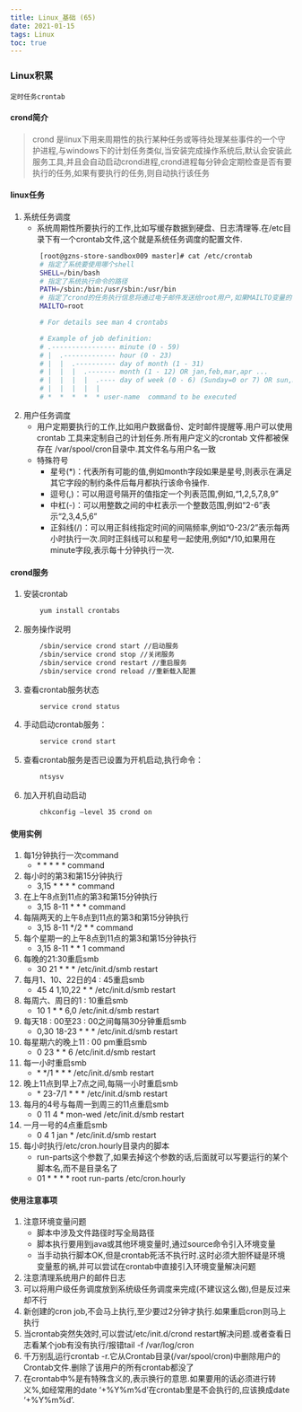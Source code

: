 ```yaml
---
title: Linux_基础 (65)
date: 2021-01-15
tags: Linux
toc: true
---
```


### Linux积累
    定时任务crontab

<!-- more -->

#### crond简介
> crond 是linux下用来周期性的执行某种任务或等待处理某些事件的一个守护进程,与windows下的计划任务类似,当安装完成操作系统后,默认会安装此服务工具,并且会自动启动crond进程,crond进程每分钟会定期检查是否有要执行的任务,如果有要执行的任务,则自动执行该任务

#### linux任务
1. 系统任务调度
    * 系统周期性所要执行的工作,比如写缓存数据到硬盘、日志清理等.在/etc目录下有一个crontab文件,这个就是系统任务调度的配置文件.
    ```bash
        [root@gzns-store-sandbox009 master]# cat /etc/crontab
        # 指定了系统要使用哪个shell
        SHELL=/bin/bash
        # 指定了系统执行命令的路径
        PATH=/sbin:/bin:/usr/sbin:/usr/bin
        # 指定了crond的任务执行信息将通过电子邮件发送给root用户,如果MAILTO变量的值为空,则表示不发送任务执行信息给用户
        MAILTO=root

        # For details see man 4 crontabs

        # Example of job definition:
        # .---------------- minute (0 - 59)
        # |  .------------- hour (0 - 23)
        # |  |  .---------- day of month (1 - 31)
        # |  |  |  .------- month (1 - 12) OR jan,feb,mar,apr ...
        # |  |  |  |  .---- day of week (0 - 6) (Sunday=0 or 7) OR sun,mon,tue,wed,thu,fri,sat
        # |  |  |  |  |
        # *  *  *  *  * user-name  command to be executed
    ```
2. 用户任务调度
    * 用户定期要执行的工作,比如用户数据备份、定时邮件提醒等.用户可以使用 crontab 工具来定制自己的计划任务.所有用户定义的crontab 文件都被保存在 /var/spool/cron目录中.其文件名与用户名一致
    * 特殊符号
        * 星号(*)：代表所有可能的值,例如month字段如果是星号,则表示在满足其它字段的制约条件后每月都执行该命令操作.
        * 逗号(,)：可以用逗号隔开的值指定一个列表范围,例如,“1,2,5,7,8,9”
        * 中杠(-)：可以用整数之间的中杠表示一个整数范围,例如“2-6”表示“2,3,4,5,6”
        * 正斜线(/)：可以用正斜线指定时间的间隔频率,例如“0-23/2”表示每两小时执行一次.同时正斜线可以和星号一起使用,例如*/10,如果用在minute字段,表示每十分钟执行一次.

#### crond服务
1. 安装crontab
    ```bash
        yum install crontabs
    ```
2. 服务操作说明
    ```bash
        /sbin/service crond start //启动服务
        /sbin/service crond stop //关闭服务
        /sbin/service crond restart //重启服务
        /sbin/service crond reload //重新载入配置
    ```
3. 查看crontab服务状态
    ```bash
        service crond status
    ```
4. 手动启动crontab服务：
    ```bash
        service crond start
    ```
5. 查看crontab服务是否已设置为开机启动,执行命令：
    ```bash
        ntsysv
    ```
6. 加入开机自动启动
    ```bash
        chkconfig –level 35 crond on
    ```

#### 使用实例
1. 每1分钟执行一次command
    * \* * * * * command
2. 每小时的第3和第15分钟执行
    * 3,15 * * * * command
3. 在上午8点到11点的第3和第15分钟执行
    * 3,15 8-11 * * * command
4. 每隔两天的上午8点到11点的第3和第15分钟执行
    * 3,15 8-11 */2 * * command
5. 每个星期一的上午8点到11点的第3和第15分钟执行
    * 3,15 8-11 * * 1 command
6. 每晚的21:30重启smb
    * 30 21 * * * /etc/init.d/smb restart
7. 每月1、10、22日的4 : 45重启smb
    * 45 4 1,10,22 * * /etc/init.d/smb restart
8. 每周六、周日的1 : 10重启smb
    * 10 1 * * 6,0 /etc/init.d/smb restart
9. 每天18 : 00至23 : 00之间每隔30分钟重启smb
    * 0,30 18-23 * * * /etc/init.d/smb restart
10. 每星期六的晚上11 : 00 pm重启smb 
    * 0 23 * * 6 /etc/init.d/smb restart
11. 每一小时重启smb 
    * \* */1 * * * /etc/init.d/smb restart
12. 晚上11点到早上7点之间,每隔一小时重启smb 
    * \* 23-7/1 * * * /etc/init.d/smb restart
13. 每月的4号与每周一到周三的11点重启smb 
    * 0 11 4 * mon-wed /etc/init.d/smb restart
14. 一月一号的4点重启smb 
    * 0 4 1 jan * /etc/init.d/smb restart
15. 每小时执行/etc/cron.hourly目录内的脚本
    * run-parts这个参数了,如果去掉这个参数的话,后面就可以写要运行的某个脚本名,而不是目录名了
    * 01 * * * * root run-parts /etc/cron.hourly

#### 使用注意事项
1. 注意环境变量问题
    * 脚本中涉及文件路径时写全局路径
    * 脚本执行要用到java或其他环境变量时,通过source命令引入环境变量
    * 当手动执行脚本OK,但是crontab死活不执行时.这时必须大胆怀疑是环境变量惹的祸,并可以尝试在crontab中直接引入环境变量解决问题
2. 注意清理系统用户的邮件日志
3. 可以将用户级任务调度放到系统级任务调度来完成(不建议这么做),但是反过来却不行
4. 新创建的cron job,不会马上执行,至少要过2分钟才执行.如果重启cron则马上执行
5. 当crontab突然失效时,可以尝试/etc/init.d/crond restart解决问题.或者查看日志看某个job有没有执行/报错tail -f /var/log/cron
6. 千万别乱运行crontab -r.它从Crontab目录(/var/spool/cron)中删除用户的Crontab文件.删除了该用户的所有crontab都没了
7. 在crontab中%是有特殊含义的,表示换行的意思.如果要用的话必须进行转义\%,如经常用的date ‘+%Y%m%d’在crontab里是不会执行的,应该换成date ‘+\%Y\%m\%d’.

